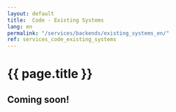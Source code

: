```yaml
---
layout: default
title:  Code - Existing Systems
lang: en
permalink: "/services/backends/existing_systems_en/"
ref: services_code_existing_systems
---
```

# {{ page.title }}
## Coming soon!

